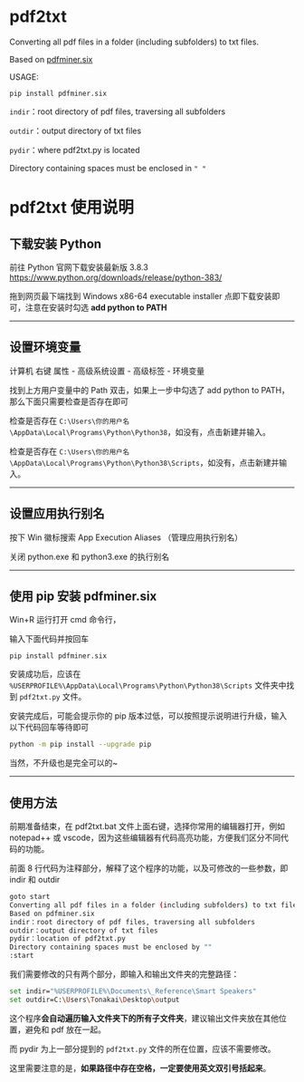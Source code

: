 # pdf2txt
Converting all pdf files in a folder (including subfolders) to txt files.

Based on [pdfminer.six](https://github.com/pdfminer/pdfminer.six)

USAGE:

```pip install pdfminer.six```

`indir`：root directory of pdf files, traversing all subfolders

`outdir`：output directory of txt files

`pydir`：where pdf2txt.py is located

Directory containing spaces must be enclosed in `" "`

# pdf2txt 使用说明

## 下载安装 Python

前往 Python 官网下载安装最新版 3.8.3 https://www.python.org/downloads/release/python-383/

拖到网页最下端找到 Windows x86-64 executable installer 点即下载安装即可，注意在安装时勾选 **add python to PATH** 

-------

## 设置环境变量

计算机 右键 属性 - 高级系统设置 - 高级标签 - 环境变量 

找到上方用户变量中的 Path 双击，如果上一步中勾选了 add python to PATH，那么下面只需要检查是否存在即可

检查是否存在 `C:\Users\你的用户名\AppData\Local\Programs\Python\Python38`，如没有，点击新建并输入。

检查是否存在 `C:\Users\你的用户名\AppData\Local\Programs\Python\Python38\Scripts`，如没有，点击新建并输入。

-------

## 设置应用执行别名

按下 Win 徽标搜索 App Execution Aliases （管理应用执行别名）

关闭 python.exe 和 python3.exe 的执行别名

-------

## 使用 pip 安装 pdfminer.six

Win+R 运行打开 cmd 命令行，

输入下面代码并按回车

```shell
pip install pdfminer.six
```

安装成功后，应该在 `%USERPROFILE%\AppData\Local\Programs\Python\Python38\Scripts` 文件夹中找到 `pdf2txt.py` 文件。

安装完成后，可能会提示你的 pip 版本过低，可以按照提示说明进行升级，输入以下代码回车等待即可

```bash
python -m pip install --upgrade pip
```

当然，不升级也是完全可以的~

-------

## 使用方法

前期准备结束，在 pdf2txt.bat 文件上面右键，选择你常用的编辑器打开，例如 notepad++ 或 vscode，因为这些编辑器有代码高亮功能，方便我们区分不同代码的功能。

前面 8 行代码为注释部分，解释了这个程序的功能，以及可修改的一些参数，即 indir 和 outdir

```bash
goto start
Converting all pdf files in a folder (including subfolders) to txt files.
Based on pdfminer.six
indir：root directory of pdf files, traversing all subfolders
outdir：output directory of txt files
pydir：location of pdf2txt.py
Directory containing spaces must be enclosed by ""
:start

```

我们需要修改的只有两个部分，即输入和输出文件夹的完整路径：

```bash
set indir="%USERPROFILE%\Documents\_Reference\Smart Speakers"
set outdir=C:\Users\Tonakai\Desktop\output
```

这个程序**会自动遍历输入文件夹下的所有子文件夹**，建议输出文件夹放在其他位置，避免和 pdf 放在一起。

而 pydir 为上一部分提到的 `pdf2txt.py` 文件的所在位置，应该不需要修改。

这里需要注意的是，**如果路径中存在空格，一定要使用英文双引号括起来**。
